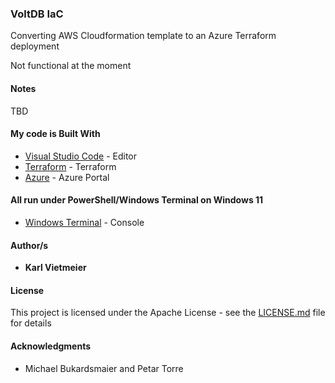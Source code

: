 ### VoltDB IaC

Converting AWS Cloudformation template to an Azure Terraform deployment

Not functional at the moment

#### Notes

TBD
  
#### My code is Built With

* [Visual Studio Code](https://code.visualstudio.com/) - Editor
* [Terraform](https://www.terraform.io/) - Terraform
* [Azure](portal.azure.com) - Azure Portal

#### All run under PowerShell/Windows Terminal on Windows 11

* [Windows Terminal](https://docs.microsoft.com/en-us/windows/terminal/) - Console

#### Author/s

* **Karl Vietmeier**

#### License

This project is licensed under the Apache License - see the [LICENSE.md](../../LICENSE.md) file for details

#### Acknowledgments

* Michael Bukardsmaier and Petar Torre
